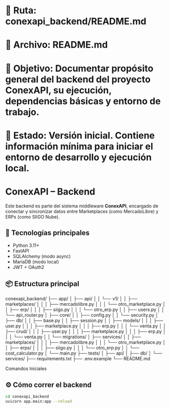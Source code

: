 # 📁 Ruta: conexapi_backend/README.md  
# 🧾 Archivo: README.md  
# 🎯 Objetivo: Documentar propósito general del backend del proyecto ConexAPI, su ejecución, dependencias básicas y entorno de trabajo.  
# 📌 Estado: Versión inicial. Contiene información mínima para iniciar el entorno de desarrollo y ejecución local.

# ConexAPI – Backend

Este backend es parte del sistema middleware **ConexAPI**, encargado de conectar y sincronizar datos entre Marketplaces (como MercadoLibre) y ERPs (como SIIGO Nube).

## 🚀 Tecnologías principales

- Python 3.11+
- FastAPI
- SQLAlchemy (modo async)
- MariaDB (modo local)
- JWT + OAuth2

## 📦 Estructura principal

conexapi_backend/
├── app/
│   ├── api/
│   │   └── v1/
│   │       ├── marketplaces/
│   │       │   ├── mercadolibre.py
│   │       │   └── otro_marketplace.py
│   │       ├── erp/
│   │       │   ├── siigo.py
│   │       │   └── otro_erp.py
│   │       ├── users.py
│   │       └── api_router.py
│   ├── core/
│   │   ├── config.py
│   │   └── security.py
│   ├── db/
│   │   ├── base.py
│   │   ├── session.py
│   │   ├── models/
│   │   │   ├── user.py
│   │   │   ├── marketplace.py
│   │   │   ├── erp.py
│   │   │   └── venta.py
│   │   ├── crud/
│   │   │   ├── user.py
│   │   │   ├── marketplace.py
│   │   │   ├── erp.py
│   │   │   └── venta.py
│   │   └── migrations/
│   ├── services/
│   │   ├── marketplaces/
│   │   │   ├── mercadolibre.py
│   │   │   └── otro_marketplace.py
│   │   ├── erps/
│   │   │   ├── siigo.py
│   │   │   └── otro_erp.py
│   │   └── cost_calculator.py
│   └── main.py
├── tests/
│   ├── api/
│   ├── db/
│   └── services/
├── requirements.txt
├── .env.example
└── README.md

Comandos Iniciales


## ⚙️ Cómo correr el backend

```bash
cd conexapi_backend
uvicorn app.main:app --reload
